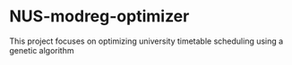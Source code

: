 # NUS-modreg-optimizer
This project focuses on optimizing university timetable scheduling using a genetic algorithm
